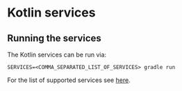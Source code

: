 # Kotlin services

## Running the services

The Kotlin services can be run via:

```shell
SERVICES=<COMMA_SEPARATED_LIST_OF_SERVICES> gradle run 
```

For the list of supported services see [here](src/main/kotlin/my/restate/e2e/services/kotlin/app.kt).